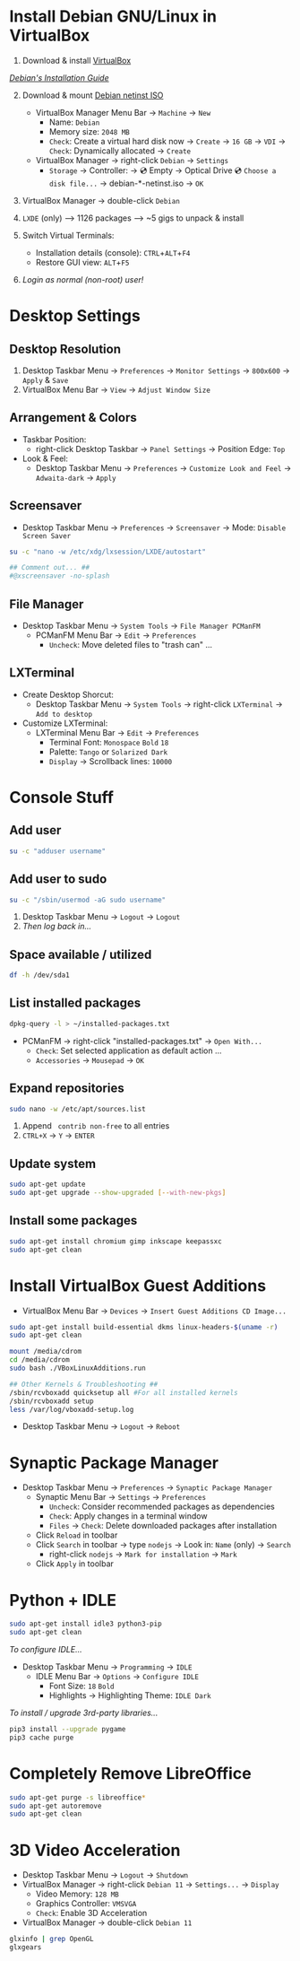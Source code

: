 Install Debian GNU/Linux in VirtualBox
======================================

1. Download & install [VirtualBox](https://www.virtualbox.org/)

[_Debian's Installation Guide_](https://www.debian.org/releases/bullseye/installmanual)

2. Download & mount [Debian netinst ISO](https://cdimage.debian.org/debian-cd/current/amd64/iso-cd/)
    - VirtualBox Manager Menu Bar -> `Machine` -> `New`
        - Name: `Debian`
        - Memory size: `2048 MB`
        - `Check`: Create a virtual hard disk now -> `Create` -> `16 GB` -> `VDI` -> `Check`: Dynamically allocated -> `Create`
    - VirtualBox Manager -> right-click `Debian` -> `Settings`
        - `Storage` -> Controller: -> 💿 Empty -> Optical Drive 💿 `Choose a disk file...` -> debian-*-netinst.iso -> `OK`

3. VirtualBox Manager -> double-click `Debian`

4. `LXDE` (only) --> 1126 packages --> ~5 gigs to unpack & install

5. Switch Virtual Terminals:
    - Installation details (console): `CTRL`+`ALT`+`F4`
    - Restore GUI view: `ALT`+`F5`

6. _Login as normal (non-root) user!_


Desktop Settings
================

Desktop Resolution
------------------
1. Desktop Taskbar Menu -> `Preferences` -> `Monitor Settings` -> `800x600` -> `Apply` & `Save`
2. VirtualBox Menu Bar -> `View` -> `Adjust Window Size`


Arrangement & Colors
--------------------
* Taskbar Position:
    - right-click Desktop Taskbar -> `Panel Settings` -> Position Edge: `Top`
* Look & Feel:
    - Desktop Taskbar Menu -> `Preferences` -> `Customize Look and Feel` -> `Adwaita-dark` -> `Apply`


Screensaver
-----------
* Desktop Taskbar Menu -> `Preferences` -> `Screensaver` -> Mode: `Disable Screen Saver`
```bash
su -c "nano -w /etc/xdg/lxsession/LXDE/autostart"

## Comment out... ##
#@xscreensaver -no-splash
```


File Manager
------------
* Desktop Taskbar Menu -> `System Tools` -> `File Manager PCManFM`
    - PCManFM Menu Bar -> `Edit` -> `Preferences`
        - `Uncheck`: Move deleted files to "trash can" ...


LXTerminal
----------
* Create Desktop Shorcut:
    - Desktop Taskbar Menu -> `System Tools` -> right-click `LXTerminal` -> `Add to desktop`
* Customize LXTerminal:
    - LXTerminal Menu Bar -> `Edit` -> `Preferences`
        - Terminal Font: `Monospace` `Bold` `18`
        - Palette: `Tango` or `Solarized Dark`
        - `Display` -> Scrollback lines: `10000`


Console Stuff
=============

Add user
--------
```bash
su -c "adduser username"
```

Add user to sudo
----------------
```bash
su -c "/sbin/usermod -aG sudo username"
```
1. Desktop Taskbar Menu -> `Logout` -> `Logout`
2. _Then log back in..._


Space available / utilized
--------------------------
```bash
df -h /dev/sda1
```


List installed packages
-----------------------
```bash
dpkg-query -l > ~/installed-packages.txt
```
* PCManFM -> right-click "installed-packages.txt" -> `Open With...`
    - `Check`: Set selected application as default action ...
    - `Accessories` -> `Mousepad` -> `OK`


Expand repositories
-------------------
```bash
sudo nano -w /etc/apt/sources.list
```
1. Append ` contrib non-free` to all entries
2. `CTRL+X` -> `Y` -> `ENTER`


Update system
-------------
```bash
sudo apt-get update
sudo apt-get upgrade --show-upgraded [--with-new-pkgs]
```


Install some packages
---------------------
```bash
sudo apt-get install chromium gimp inkscape keepassxc
sudo apt-get clean
```


Install VirtualBox Guest Additions
==================================

* VirtualBox Menu Bar -> `Devices` -> `Insert Guest Additions CD Image...`
```bash
sudo apt-get install build-essential dkms linux-headers-$(uname -r)
sudo apt-get clean

mount /media/cdrom
cd /media/cdrom
sudo bash ./VBoxLinuxAdditions.run

## Other Kernels & Troubleshooting ##
/sbin/rcvboxadd quicksetup all #For all installed kernels
/sbin/rcvboxadd setup
less /var/log/vboxadd-setup.log
```
* Desktop Taskbar Menu -> `Logout` -> `Reboot`


Synaptic Package Manager
========================

* Desktop Taskbar Menu -> `Preferences` -> `Synaptic Package Manager`
    - Synaptic Menu Bar -> `Settings` -> `Preferences`
        - `Uncheck`: Consider recommended packages as dependencies
        - `Check`: Apply changes in a terminal window
        - `Files` -> `Check`: Delete downloaded packages after installation
    - Click `Reload` in toolbar
    - Click `Search` in toolbar -> type `nodejs` -> Look in: `Name` (only) -> `Search`
        - right-click `nodejs` -> `Mark for installation` -> `Mark`
    - Click `Apply` in toolbar


Python + IDLE
=============

```bash
sudo apt-get install idle3 python3-pip
sudo apt-get clean
```
_To configure IDLE..._
* Desktop Taskbar Menu -> `Programming` -> `IDLE`
    - IDLE Menu Bar -> `Options` -> `Configure IDLE`
        - Font Size: `18` `Bold`
        - Highlights -> Highlighting Theme: `IDLE Dark`

_To install / upgrade 3rd-party libraries..._
```bash
pip3 install --upgrade pygame
pip3 cache purge
```


Completely Remove LibreOffice
=============================

```bash
sudo apt-get purge -s libreoffice*
sudo apt-get autoremove
sudo apt-get clean
```


3D Video Acceleration
=====================
* Desktop Taskbar Menu -> `Logout` -> `Shutdown`
* VirtualBox Manager -> right-click `Debian 11` -> `Settings...` -> `Display`
    - Video Memory: `128 MB`
    - Graphics Controller: `VMSVGA`
    - `Check`: Enable 3D Acceleration
* VirtualBox Manager -> double-click `Debian 11`
```bash
glxinfo | grep OpenGL
glxgears
```
